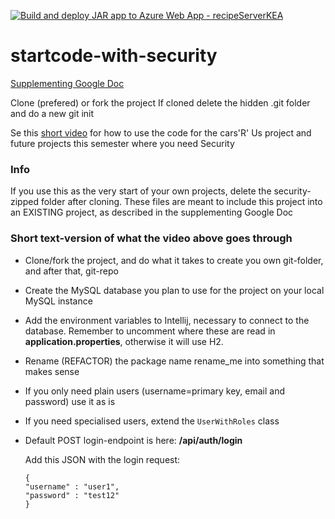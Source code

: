 [![Build and deploy JAR app to Azure Web App - recipeServerKEA](https://github.com/TheDanishMexican/backend_recipes/actions/workflows/main_recipeserverkea.yml/badge.svg)](https://github.com/TheDanishMexican/backend_recipes/actions/workflows/main_recipeserverkea.yml)


# startcode-with-security

[Supplementing Google Doc](https://docs.google.com/document/d/1k5T7rRSrGetjuMdYoErk4ToZTk22QyBpR-x17nmtRos/edit?usp=sharing)

Clone (prefered) or fork the project
If cloned delete the hidden .git folder and do a new git init

Se this [short video](https://www.youtube.com/watch?v=aISFmtX-vfA)
for how to use the code for the cars'R' Us project and future projects this semester where you need Security

### Info

If you use this as the very start of your own projects, delete the security-zipped folder after cloning.
These files are meant to include this project into an EXISTING project, as described in the supplementing Google Doc

### Short text-version of what the video above goes through
- Clone/fork the project, and do what it takes to create you own git-folder, and after that, git-repo
- Create the MySQL database you plan to use for the project on your local MySQL instance
- Add the environment variables to Intellij, necessary to connect to the database. Remember to uncomment where these are read in **application.properties**, otherwise it will use H2.
- Rename (REFACTOR) the package name rename_me into something that makes sense
- If you only need plain users (username=primary key, email and password) use it as is
- If you need specialised users, extend the `UserWithRoles` class
- Default POST login-endpoint is here: **/api/auth/login**
  
  Add this JSON with the login request:
  ```
  {
  "username" : "user1",
  "password" : "test12"
  }
  ```
